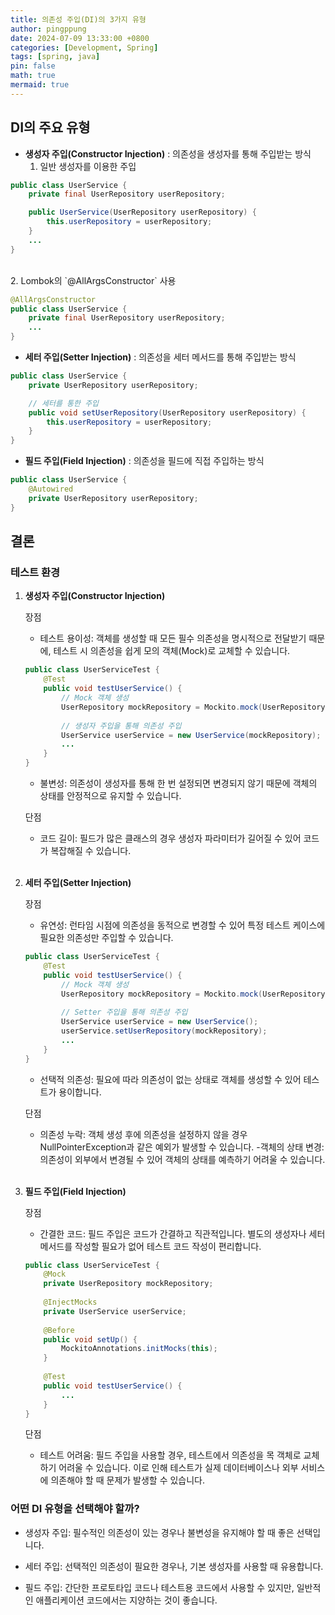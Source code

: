 ```yaml
---
title: 의존성 주입(DI)의 3가지 유형
author: pingppung
date: 2024-07-09 13:33:00 +0800
categories: [Development, Spring]
tags: [spring, java]
pin: false
math: true
mermaid: true
---
```

## DI의 주요 유형
- **생성자 주입(Constructor Injection)** : 의존성을 생성자를 통해 주입받는 방식
    1. 일반 생성자를 이용한 주입

```java
public class UserService {
    private final UserRepository userRepository;

    public UserService(UserRepository userRepository) {
        this.userRepository = userRepository;
    }
    ...
}
```
<br>
    2. Lombok의 `@AllArgsConstructor` 사용

```java
@AllArgsConstructor
public class UserService {
    private final UserRepository userRepository;
    ...
}
```


- **세터 주입(Setter Injection)** : 의존성을 세터 메서드를 통해 주입받는 방식

```java
public class UserService {
    private UserRepository userRepository;

    // 세터를 통한 주입
    public void setUserRepository(UserRepository userRepository) {
        this.userRepository = userRepository;
    }
}
```
- **필드 주입(Field Injection)** : 의존성을 필드에 직접 주입하는 방식

```java
public class UserService {
    @Autowired
    private UserRepository userRepository;
}

```

## 결론
### 테스트 환경
1. **생성자 주입(Constructor Injection)**

    장점
    - 테스트 용이성: 객체를 생성할 때 모든 필수 의존성을 명시적으로 전달받기 때문에, 테스트 시 의존성을 쉽게 모의 객체(Mock)로 교체할 수 있습니다.
    ```java
    public class UserServiceTest {
        @Test
        public void testUserService() {
            // Mock 객체 생성
            UserRepository mockRepository = Mockito.mock(UserRepository.class);
            
            // 생성자 주입을 통해 의존성 주입
            UserService userService = new UserService(mockRepository);
            ...
        }
    }
    ```
    - 불변성: 의존성이 생성자를 통해 한 번 설정되면 변경되지 않기 때문에 객체의 상태를 안정적으로 유지할 수 있습니다.

    단점
    - 코드 길이: 필드가 많은 클래스의 경우 생성자 파라미터가 길어질 수 있어 코드가 복잡해질 수 있습니다.
<br><br>

2. **세터 주입(Setter Injection)**

    장점
    - 유연성: 런타임 시점에 의존성을 동적으로 변경할 수 있어 특정 테스트 케이스에 필요한 의존성만 주입할 수 있습니다.
    ```java
    public class UserServiceTest {
        @Test
        public void testUserService() {
            // Mock 객체 생성
            UserRepository mockRepository = Mockito.mock(UserRepository.class);
            
            // Setter 주입을 통해 의존성 주입
            UserService userService = new UserService();
            userService.setUserRepository(mockRepository);
            ...
        }
    }
    ```

    - 선택적 의존성: 필요에 따라 의존성이 없는 상태로 객체를 생성할 수 있어 테스트가 용이합니다.

    단점
    - 의존성 누락: 객체 생성 후에 의존성을 설정하지 않을 경우 NullPointerException과 같은 예외가 발생할 수 있습니다.
    -객체의 상태 변경: 의존성이 외부에서 변경될 수 있어 객체의 상태를 예측하기 어려울 수 있습니다.
<br><br>

3. **필드 주입(Field Injection)**

    장점
    - 간결한 코드: 필드 주입은 코드가 간결하고 직관적입니다. 별도의 생성자나 세터 메서드를 작성할 필요가 없어 테스트 코드 작성이 편리합니다.
    ```java
    public class UserServiceTest {
        @Mock
        private UserRepository mockRepository;
        
        @InjectMocks
        private UserService userService;
        
        @Before
        public void setUp() {
            MockitoAnnotations.initMocks(this);
        }
        
        @Test
        public void testUserService() {
            ...
        }
    }
    ```

    단점
    - 테스트 어려움: 필드 주입을 사용할 경우, 테스트에서 의존성을 목 객체로 교체하기 어려울 수 있습니다. 이로 인해 테스트가 실제 데이터베이스나 외부 서비스에 의존해야 할 때 문제가 발생할 수 있습니다.

### 어떤 DI 유형을 선택해야 할까?
- 생성자 주입: 필수적인 의존성이 있는 경우나 불변성을 유지해야 할 때 좋은 선택입니다.

- 세터 주입: 선택적인 의존성이 필요한 경우나, 기본 생성자를 사용할 때 유용합니다.

-  필드 주입: 간단한 프로토타입 코드나 테스트용 코드에서 사용할 수 있지만, 일반적인 애플리케이션 코드에서는 지양하는 것이 좋습니다.